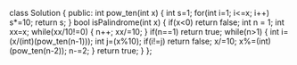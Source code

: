 class Solution {
public:
	int pow_ten(int x)
	{
		int s=1;
		for(int i=1; i<=x; i++)
			s*=10;
		return s;
	}
    bool isPalindrome(int x) {
		if(x<0) return false;
        int n = 1;
        int xx=x;
        while(xx/10!=0)
        {
            n++;
            xx/=10;
        }
        if(n==1) return true;
        while(n>1)
        {
            int i=(x/(int)(pow_ten(n-1)));
            int j=(x%10);
            if(i!=j)    return false;
            x/=10;
            x%=(int)(pow_ten(n-2));
            n-=2;
        }
        return true;
    }
};
